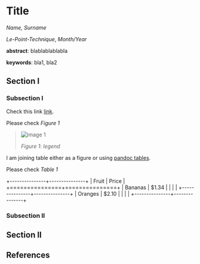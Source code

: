 # Title
_Name, Surname_

_Le-Point-Technique_, _Month/Year_

__abstract__: blablablablabla

__keywords__: bla1, bla2

## Section I
### Subsection I

Check this link [link](google.fr).

Please check _Figure 1_

> ![image 1](https://user-images.githubusercontent.com/6229031/142882134-04839c93-ce4d-4af5-88f6-97feb5cf7373.png)
>
> _Figure 1: legend_

I am joining table either as a figure or using [pandoc tables](https://pandoc.org/MANUAL.html#tables).

Please check _Table 1_

+---------------+---------------+
| Fruit         | Price         | 
+===============+===============+
| Bananas       | $1.34         |
|               |               |
+---------------+---------------+
| Oranges       | $2.10         |
|               |               |
+---------------+---------------+

### Subsection II
## Section II

## References
